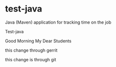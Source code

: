 # test-java
Java (Maven) application for tracking time on the job

Test-java

Good Morning My Dear Students

this change through gerrit

this change is through git 
